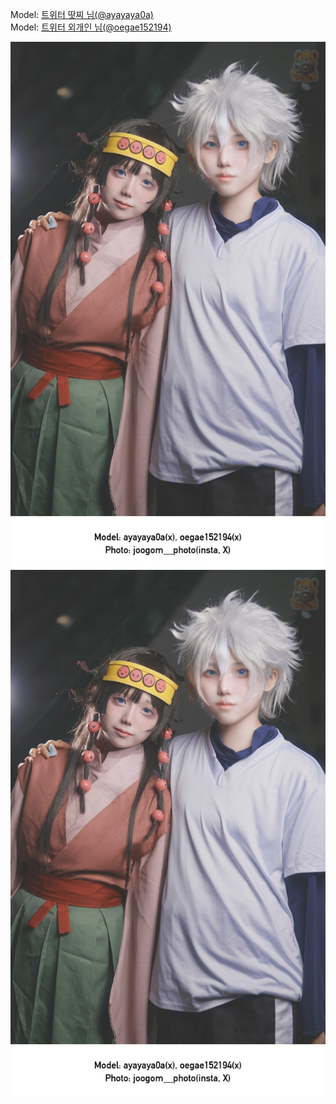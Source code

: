 ﻿---
dddd: 2024-09-21 부코 토
nickname: 땃찌+외개인
sns_type: x
sns_id: ayayaya0a+oegae152194
---

<a name="ayayaya0a+oegae152194"></a>
Model: <a href="https://x.com/ayayaya0a" target="_blank">트위터 땃찌 님(@ayayaya0a)</a>  
Model: <a href="https://x.com/oegae152194" target="_blank">트위터 외개인 님(@oegae152194)</a>

![image8.jpg](/assets/img/2024/09-21/땃지+외개인/image8.jpg)
![GYBkPKWb0AQMSt8.jpg](/assets/img/2024/09-21/땃지+외개인/GYBkPKWb0AQMSt8.jpg)